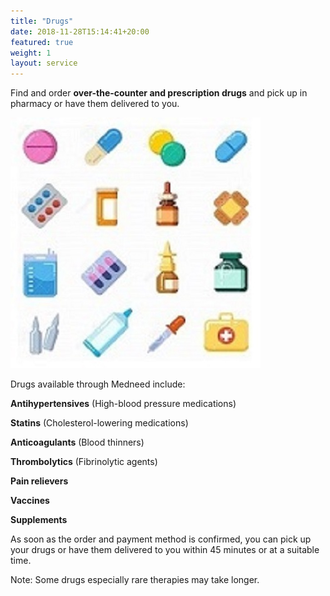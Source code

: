 ```yaml
---
title: "Drugs"
date: 2018-11-28T15:14:41+20:00  
featured: true
weight: 1
layout: service
---
```


Find and order **over-the-counter and prescription drugs** and pick up in pharmacy or have them delivered to you.


![Pharm drugs](/images/illustrations/pharm-drugs.jpg)

Drugs available through Medneed include:

**Antihypertensives** (High-blood pressure medications)

**Statins** (Cholesterol-lowering medications)

**Anticoagulants** (Blood thinners)

**Thrombolytics** (Fibrinolytic agents)

**Pain relievers**

**Vaccines**

**Supplements**


As soon as the order and payment method is confirmed, you can pick up your drugs or have them delivered to you within 45 minutes or at a suitable time. 

Note: Some drugs especially rare therapies may take longer. 